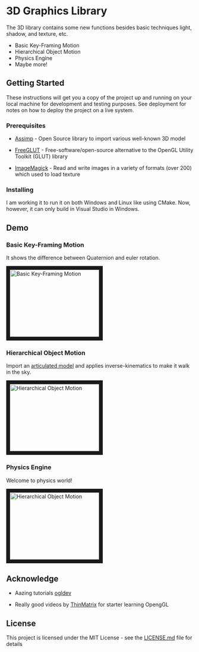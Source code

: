 
# 3D Graphics Library

The 3D library contains some new functions besides basic techniques light, shadow, and texture, etc. 
 * Basic Key-Framing Motion
 * Hierarchical Object Motion
 * Physics Engine
 * Maybe more!

## Getting Started

These instructions will get you a copy of the project up and running on your local machine for development and testing purposes. See deployment for notes on how to deploy the project on a live system.

### Prerequisites


* [Assimp](http://assimp.sourceforge.net) - Open Source library to import various well-known 3D model

* [FreeGLUT](http://freeglut.sourceforge.net) - Free-software/open-source alternative to the OpenGL Utility Toolkit (GLUT) library

* [ImageMagick](https://www.imagemagick.org/script/index.php) - Read and write images in a variety of formats (over 200) which used to load texture

### Installing

I am working it to run it on both Windows and Linux like using CMake. Now, however, it can only build in Visual Studio in Windows.


## Demo

### Basic Key-Framing Motion

It shows the difference between Quaternion and euler rotation.

<a href="http://www.youtube.com/watch?feature=player_embedded&v=jiebvmCKK_4
" target="_blank"><img src="https://img.youtube.com/vi/jiebvmCKK_4/0.jpg" 
alt="Basic Key-Framing Motion" width="240" height="180" border="10" /></a>

### Hierarchical Object Motion

Import an [articulated model](https://www.youtube.com/watch?v=f3Cr8Yx3GGA) and applies inverse-kinematics to make it walk in the sky.

<a href="http://www.youtube.com/watch?feature=player_embedded&v=r2I7Gmgsa_M
" target="_blank"><img src="https://img.youtube.com/vi/r2I7Gmgsa_M/0.jpg" 
alt="Hierarchical Object Motion" width="240" height="180" border="10" /></a>

### Physics Engine

Welcome to physics world!

<a href="http://www.youtube.com/watch?feature=player_embedded&v=5PaMIvX0Bng
" target="_blank"><img src="https://img.youtube.com/vi/5PaMIvX0Bng/0.jpg" 
alt="Hierarchical Object Motion" width="240" height="180" border="10" /></a>




## Acknowledge

* Aazing tutorials [ogldev](http://ogldev.atspace.co.uk)

* Really good videos by [ThinMatrix](https://www.youtube.com/user/ThinMatrix) for starter learning OpengGL 

## License

This project is licensed under the MIT License - see the [LICENSE.md](LICENSE.md) file for details
